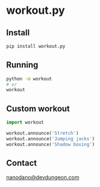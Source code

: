 # workout.py

## Install

```bash
pip install workout.py
```

## Running

```bash
python -m workout
# or
workout
```

## Custom workout

```python
import workout

workout.announce('Stretch')
workout.announce('Jumping jacks')
workout.announce('Shadow boxing')
```

## Contact

nanodano@devdungeon.com
